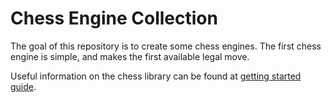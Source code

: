 Chess Engine Collection
=======================

The goal of this repository is to create some chess engines. The first chess engine is simple, and makes the first available legal move.

Useful information on the chess library can be found at [getting started guide](https://disservin.github.io/chess-library/pages/getting-started.html).

